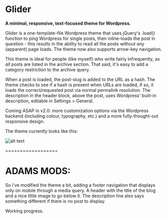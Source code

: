 Glider
======

**A minimal, responsive, text-focused theme for Wordpress.**

Glider is a one-template-file Wordpress theme that uses jQuery's .load() function to ping Wordpress for single posts, then inline-loads the post in question - this results in the ability to read all the posts without any (apparent) page loads. The theme now also supports arrow-key navigation.

This theme is ideal for people (like myself) who write fairly infrequently, as *all* posts are listed in the archive section. That said, it's easy to add a category restriction to the archive query.

When a post is loaded, the post-slug is added to the URL as a hash. The theme checks to see if a hash is present when URLs are loaded, if so, it loads the correct/requested post via normal permalink resolution. The description in the header block, above the post, uses Wordpress' built-in description, editable in Settings > General.

Coming ASAP in v2.0: more customization options via the Wordpress backend (including colour, typography, etc.) and a more fully-thought-out responsive design.

The theme currently looks like this:

![alt text](https://raw.github.com/tomcreighton/Glider/master/screenshot.png "Theme appearance")

==================

ADAMS MODS:
====

So i've modified the theme a bit, adding a footer navigation that displays only on mobile through a media query.
A header with the title of the blog and a nice little image to go below it. 
The description line also says something different if there is no post to display.

Working progress.